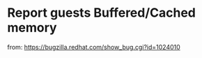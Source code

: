 # Report guests Buffered/Cached memory

  from: https://bugzilla.redhat.com/show_bug.cgi?id=1024010
